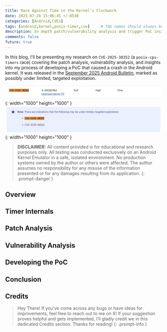 ```yaml
---
title: Race Against Time in the Kernel’s Clockwork
date: 2025-07-28 15:06:45 +/-0530
categories: [Android,CVEs]
tags: [android,kernel,posix-timer,cve]     # TAG names should always be lowercase
description: In depth patch/vulnerability analysis and trigger PoC insights for Android Kernel CVE-2025-38352.
comments: false
future: true
---
```


In this blog, I'll be presenting my research on `CVE-2025-38352` (a `posix-cpu-timers` race) covering the patch analysis, vulnerability analysis, and insights into my process of developing a PoC that caused a crash in the Android kernel. It was released in the [September 2025 Android Bulletin](https://source.android.com/docs/security/bulletin/2025-09-01), marked as possibly under limited, targeted exploitation.

![Desktop View](assets/Android/CVEs/Posix_Timer_CVE/bulletin.png){: width="1000" height="1000" }
![Desktop View](assets/Android/CVEs/Posix_Timer_CVE/target.png){: width="1000" height="1000" }

>**DISCLAIMER:** 
All content provided is for educational and research purposes only. All testing was conducted exclusively on an Android Kernel Emulator in a safe, isolated environment. No production systems owned by the author or others were affected. The author assumes no responsibility for any misuse of the information presented or for any damages resulting from its application.
{: .prompt-danger }

## Overview

## Timer Internals

## Patch Analysis

## Vulnerability Analysis

## Developing the PoC

## Conclusion

## Credits

> Hey There! If you’ve come across any bugs or have ideas for improvements, feel free to reach out to me on X!
If your suggestion proves helpful and gets implemented, I’ll gladly credit we in this dedicated Credits section. Thanks for reading!
{: .prompt-info }
